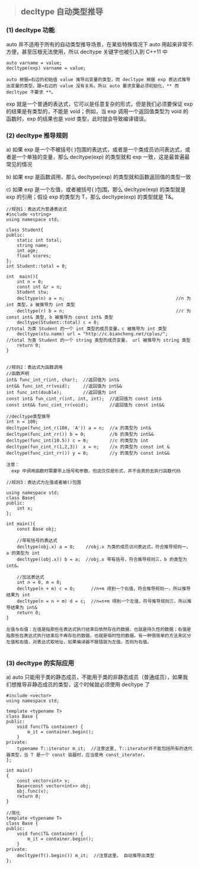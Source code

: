 > ## decltype 自动类型推导

### (1) decltype 功能

  auto 并不适用于所有的自动类型推导场景，在某些特殊情况下 auto 用起来非常不方便，甚至压根无法使用，所以 decltype 关键字也被引入到 C++11 中

```
auto varname = value;
decltype(exp) varname = value;

auto 根据=右边的初始值 value 推导出变量的类型，而 decltype 根据 exp 表达式推导出变量的类型，跟=右边的 value 没有关系。所以 auto 要求变量必须初始化，** 而 decltype 不要求 **。
```

  exp 就是一个普通的表达式，它可以是任意复杂的形式，但是我们必须要保证 exp 的结果是有类型的，不能是 void；例如，当 exp 调用一个返回值类型为 void 的函数时，exp 的结果也是 void 类型，此时就会导致编译错误。

### (2) decltype 推导规则

  a) 如果 exp 是一个不被括号( )包围的表达式，或者是一个类成员访问表达式，或者是一个单独的变量，那么 decltype(exp) 的类型就和 exp 一致，这是最普遍最常见的情况
  
  b) 如果 exp 是函数调用，那么 decltype(exp) 的类型就和函数返回值的类型一致
  
  c) 如果 exp 是一个左值，或者被括号( )包围，那么 decltype(exp) 的类型就是 exp 的引用；假设 exp 的类型为 T，那么 decltype(exp) 的类型就是 T&。
  
```
//规则1：表达式为普通表达式
#include <string>
using namespace std;

class Student{
public:
    static int total;
    string name;
    int age;
    float scores;
};
int Student::total = 0;

int  main(){
    int n = 0;
    const int &r = n;
    Student stu;
    decltype(n) a = n;                                          //n 为 int 类型，a 被推导为 int 类型
    decltype(r) b = n;                                          //r 为 const int& 类型, b 被推导为 const int& 类型
    decltype(Student::total) c = 0;                             //total 为类 Student 的一个 int 类型的成员变量，c 被推导为 int 类型
    decltype(stu.name) url = "http://c.biancheng.net/cplus/";   //total 为类 Student 的一个 string 类型的成员变量， url 被推导为 string 类型
    return 0;
}


//规则2：表达式为函数调用
//函数声明
int& func_int_r(int, char);  //返回值为 int&
int&& func_int_rr(void);     //返回值为 int&&
int func_int(double);        //返回值为 int
const int& fun_cint_r(int, int, int);  //返回值为 const int&
const int&& func_cint_rr(void);        //返回值为 const int&&

//decltype类型推导
int n = 100;
decltype(func_int_r(100, 'A')) a = n;  //a 的类型为 int&
decltype(func_int_rr()) b = 0;         //b 的类型为 int&&
decltype(func_int(10.5)) c = 0;        //c 的类型为 int
decltype(fun_cint_r(1,2,3))  x = n;    //x 的类型为 const int &
decltype(func_cint_rr()) y = 0;        //y 的类型为 const int&&

注意：
  exp 中调用函数时需要带上括号和参数，但这仅仅是形式，并不会真的去执行函数代码
  
//规则3：表达式为左值或者被()包围

using namespace std;
class Base{
public:
    int x;
};

int main(){
    const Base obj;
    
    //带有括号的表达式
    decltype(obj.x) a = 0;    //obj.x 为类的成员访问表达式，符合推导规则一，a 的类型为 int
    decltype((obj.x)) b = a;  //obj.x 带有括号，符合推导规则三，b 的类型为 int&。
    
    //加法表达式
    int n = 0, m = 0;
    decltype(n + m) c = 0;      //n+m 得到一个右值，符合推导规则一，所以推导结果为 int
    decltype(n = n + m) d = c;  //n=n+m 得到一个左值，符号推导规则三，所以推导结果为 int&
    return 0;
}

左值与右值：左值是指那些在表达式执行结束后依然存在的数据，也就是持久性的数据；右值是指那些在表达式执行结束后不再存在的数据，也就是临时性的数据。有一种很简单的方法来区分左值和右值，对表达式取地址，如果编译器不报错就为左值，否则为右值。


```

### (3) decltype 的实际应用

  a) auto 只能用于类的静态成员，不能用于类的非静态成员（普通成员），如果我们想推导非静态成员的类型，这个时候就必须使用 decltype 了

```
#include <vector>
using namespace std;

template <typename T>
class Base {
public:
    void func(T& container) {
        m_it = container.begin();
    }
private:
    typename T::iterator m_it;  //注意这里, T::iterator并不能包括所有的迭代器类型，当 T 是一个 const 容器时，应当使用 const_iterator。
};

int main()
{
    const vector<int> v;
    Base<const vector<int>> obj;
    obj.func(v);
    return 0;
}

//简化
template <typename T>
class Base {
public:
    void func(T& container) {
        m_it = container.begin();
    }
private:
    decltype(T().begin()) m_it;  //注意这里， 自动推导出类型
};
```
